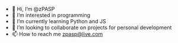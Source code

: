- 👋 Hi, I’m @zPASP
- 👀 I’m interested in programming
- 🌱 I’m currently learning Python and JS
- 💞️ I’m looking to collaborate on projects for personal development
- 📫 How to reach me zpasp@live.com

<!---
zPASP/zPASP is a ✨ special ✨ repository because its `README.md` (this file) appears on your GitHub profile.
You can click the Preview link to take a look at your ch.anges...
--->
